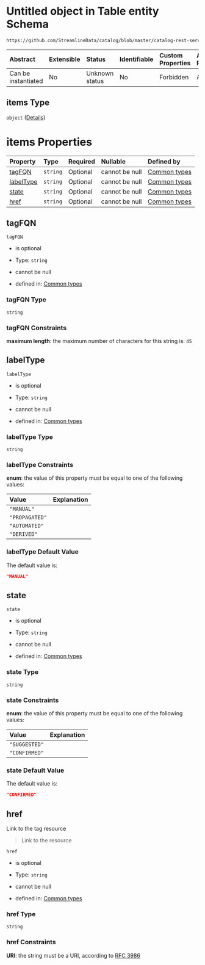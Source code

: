 # Untitled object in Table entity Schema

```txt
https://github.com/StreamlineData/catalog/blob/master/catalog-rest-service/src/main/resources/json/schema/api/data/createTable.json#/properties/tags/items
```



| Abstract            | Extensible | Status         | Identifiable | Custom Properties | Additional Properties | Access Restrictions | Defined In                                                                   |
| :------------------ | :--------- | :------------- | :----------- | :---------------- | :-------------------- | :------------------ | :--------------------------------------------------------------------------- |
| Can be instantiated | No         | Unknown status | No           | Forbidden         | Allowed               | none                | [createTable.json*](../out/api/data/createTable.json "open original schema") |

## items Type

`object` ([Details](common-definitions-taglabel.md))

# items Properties

| Property                | Type     | Required | Nullable       | Defined by                                                                                                                                                                                                                                  |
| :---------------------- | :------- | :------- | :------------- | :------------------------------------------------------------------------------------------------------------------------------------------------------------------------------------------------------------------------------------------ |
| [tagFQN](#tagfqn)       | `string` | Optional | cannot be null | [Common types](common-definitions-taglabel-properties-tagfqn.md "https://github.com/StreamlineData/catalog/blob/master/catalog-rest-service/src/main/resources/json/schema/type/common.json#/definitions/tagLabel/properties/tagFQN")       |
| [labelType](#labeltype) | `string` | Optional | cannot be null | [Common types](common-definitions-taglabel-properties-labeltype.md "https://github.com/StreamlineData/catalog/blob/master/catalog-rest-service/src/main/resources/json/schema/type/common.json#/definitions/tagLabel/properties/labelType") |
| [state](#state)         | `string` | Optional | cannot be null | [Common types](common-definitions-taglabel-properties-state.md "https://github.com/StreamlineData/catalog/blob/master/catalog-rest-service/src/main/resources/json/schema/type/common.json#/definitions/tagLabel/properties/state")         |
| [href](#href)           | `string` | Optional | cannot be null | [Common types](common-definitions-href.md "https://github.com/StreamlineData/catalog/blob/master/catalog-rest-service/src/main/resources/json/schema/type/common.json#/definitions/tagLabel/properties/href")                               |

## tagFQN



`tagFQN`

*   is optional

*   Type: `string`

*   cannot be null

*   defined in: [Common types](common-definitions-taglabel-properties-tagfqn.md "https://github.com/StreamlineData/catalog/blob/master/catalog-rest-service/src/main/resources/json/schema/type/common.json#/definitions/tagLabel/properties/tagFQN")

### tagFQN Type

`string`

### tagFQN Constraints

**maximum length**: the maximum number of characters for this string is: `45`

## labelType



`labelType`

*   is optional

*   Type: `string`

*   cannot be null

*   defined in: [Common types](common-definitions-taglabel-properties-labeltype.md "https://github.com/StreamlineData/catalog/blob/master/catalog-rest-service/src/main/resources/json/schema/type/common.json#/definitions/tagLabel/properties/labelType")

### labelType Type

`string`

### labelType Constraints

**enum**: the value of this property must be equal to one of the following values:

| Value          | Explanation |
| :------------- | :---------- |
| `"MANUAL"`     |             |
| `"PROPAGATED"` |             |
| `"AUTOMATED"`  |             |
| `"DERIVED"`    |             |

### labelType Default Value

The default value is:

```json
"MANUAL"
```

## state



`state`

*   is optional

*   Type: `string`

*   cannot be null

*   defined in: [Common types](common-definitions-taglabel-properties-state.md "https://github.com/StreamlineData/catalog/blob/master/catalog-rest-service/src/main/resources/json/schema/type/common.json#/definitions/tagLabel/properties/state")

### state Type

`string`

### state Constraints

**enum**: the value of this property must be equal to one of the following values:

| Value         | Explanation |
| :------------ | :---------- |
| `"SUGGESTED"` |             |
| `"CONFIRMED"` |             |

### state Default Value

The default value is:

```json
"CONFIRMED"
```

## href

Link to the tag resource

> Link to the resource

`href`

*   is optional

*   Type: `string`

*   cannot be null

*   defined in: [Common types](common-definitions-href.md "https://github.com/StreamlineData/catalog/blob/master/catalog-rest-service/src/main/resources/json/schema/type/common.json#/definitions/tagLabel/properties/href")

### href Type

`string`

### href Constraints

**URI**: the string must be a URI, according to [RFC 3986](https://tools.ietf.org/html/rfc3986 "check the specification")
